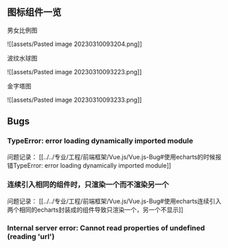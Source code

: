 ## 图标组件一览

男女比例图

![[assets/Pasted image 20230310093204.png]]

波纹水球图

![[assets/Pasted image 20230310093223.png]]

金字塔图

![[assets/Pasted image 20230310093233.png]]


## Bugs

### TypeError: error loading dynamically imported module

问题记录： [[../../专业/工程/前端框架/Vue.js/Vue.js-Bug#使用echarts的时候报错TypeError: error loading dynamically imported module]]


### 连续引入相同的组件时，只渲染一个而不渲染另一个

问题记录： [[../../专业/工程/前端框架/Vue.js/Vue.js-Bug#使用echarts连续引入两个相同的echarts封装成的组件导致只渲染一个，另一个不显示]]


### Internal server error: Cannot read properties of undefined (reading 'url')

